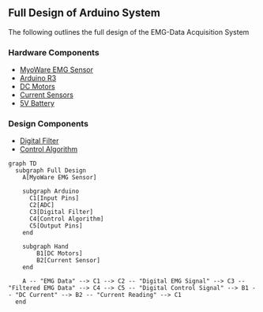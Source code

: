 ## Full Design of Arduino System
The following outlines the full design of the EMG-Data Acquisition System

### Hardware Components
- [MyoWare EMG Sensor](https://myoware.com/products/muscle-sensor/)
- [Arduino R3](https://store.arduino.cc/products/arduino-uno-rev3?srsltid=AfmBOoomeKbo_HNUKn9RDlytncmMrz4883O9ouOAUkNsl1cv23ON0Frv)
- [DC Motors](https://www.amazon.com/MG995-Geared-Helicopter-Arduino-Project/dp/B0D7M4LHBP/ref=sr_1_4?crid=VHH8LLZITWFU&dib=eyJ2IjoiMSJ9.hVLAM4yJqlfb8h01LQPwqPHBpldeT-OWZSH1Xqwes_7oIvepC8wKU1wEW1gQT6l2J5pSCUXsFibgAoA2JaqMvnqLpbWY88K6y5Bw7RM4SPiOWWc4O2eVrQro_y32JnpcRyfj3L0QqDVtkOH7xEFNMyj-OD7HJA-OzoLV_z6KAcmdmVKJclf-PROqJDmoRluLC9diXeup2qi44WAf4ofjfoboRbmfS08fq6UgHNG5X2XsdZihM_wIdodK4m54GnrgkeQU21s-r8mQOJ-5rwI949YdzwNvjEE4PP_hqZoLq8xwLfXHl-Vxccx0UUurRE50zQxSHsd1xMf3ug_A0ROCk-n8iqhjxGlTexEdNVD_sVE.DI9g8yIVYQ8cXFnoe7g4dyQ1i5eAfgwEWcRdhm5dqo0&dib_tag=se&keywords=6pcs%2BMG995%2B55G%2Bmicro%2Bservo%2Bmotor%2Bmetal%2Bgeared%2Bmotor%2Bkit&qid=1738699612&s=toys-and-games&sprefix=6pcs%2Bmg995%2B55g%2Bmicro%2Bservo%2Bmotor%2Bmetal%2Bgeared%2Bmotor%2Bkit%2Ctoys-and-games%2C83&sr=1-4&th=1)
- [Current Sensors](https://www.amazon.com/UMLIFE-Current-Detector-ACS712ELC-Amperage/dp/B091Y2V3G7/ref=sr_1_3?crid=2GNTWDOA85J0T&dib=eyJ2IjoiMSJ9.HvV2KPdhpyWtyjpRALJ3Fpp49_pw1VTcM1XHHkJBAtO-_PWY10_1SwhYdlYyqdmc6atqoxZF1yk9jfqKa3aVZ1lW3cL-YOpTfPSJPNjuQK8ToR8xdledTNkGTZ_TY2YGjuh107X2Q-EDJL0wbI4ejA0Gpxhq1b_kgqv4oHzK9Mih0tAa8M4q04ujikwtWnNjGIhGrOw1O6p9ADx1295kwDXA3iVdUS-pOshkPvUvMLc.dvBSNYpFSS1BlTdt5PKDdTZYYx2TcMC_nDATcuPRotI&dib_tag=se&keywords=acs712%2Bcurrent%2Bsensor&qid=1737063190&sprefix=ACS712%2Caps%2C121&sr=8-3&th=1)
- [5V Battery](https://www.amazon.com/Batteries-RECHARGED-Wireless-Security-Flashlights/dp/B09KRW2W4T/ref=sxin_16_pa_sp_search_thematic_sspa?content-id=amzn1.sym.c5787da2-212d-48eb-a894-9ea5a87adeb3%3Aamzn1.sym.c5787da2-212d-48eb-a894-9ea5a87adeb3&crid=2ITUI25C1QMEC&cv_ct_cx=rechargeable+7V+batteries&keywords=rechargeable+7V+batteries&pd_rd_i=B09KRW2W4T&pd_rd_r=254d4f8e-7674-44bc-9cca-4e4146c912a6&pd_rd_w=rN62y&pd_rd_wg=TUASP&pf_rd_p=c5787da2-212d-48eb-a894-9ea5a87adeb3&pf_rd_r=XAHVEKC90NSXBJY85MG6&qid=1738699698&sbo=RZvfv%2F%2FHxDF%2BO5021pAnSA%3D%3D&sprefix=rechargeable+7v+batterie%2Caps%2C117&sr=1-2-6024b2a3-78e4-4fed-8fed-e1613be3bcce-spons&sp_csd=d2lkZ2V0TmFtZT1zcF9zZWFyY2hfdGhlbWF0aWM&psc=1)

### Design Components
- [Digital Filter](FilterDesign.md)
- [Control Algorithm](ControlAlgorithmDesign.md)

```mermaid
graph TD
  subgraph Full Design
    A[MyoWare EMG Sensor]
    
    subgraph Arduino
      C1[Input Pins]
      C2[ADC]
      C3[Digital Filter]
      C4[Control Algorithm]
      C5[Output Pins]
    end

    subgraph Hand
        B1[DC Motors]
        B2[Current Sensor]
    end
    
    A -- "EMG Data" --> C1 --> C2 -- "Digital EMG Signal" --> C3 -- "Filtered EMG Data" --> C4 --> C5 -- "Digital Control Signal" --> B1 -- "DC Current" --> B2 -- "Current Reading" --> C1
  end
```